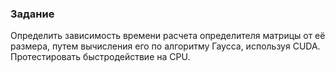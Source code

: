 ### Задание
Определить зависимость времени расчета определителя матрицы от её размера, путем вычисления его по алгоритму Гаусса, используя CUDA. Протестировать быстродействие на CPU.